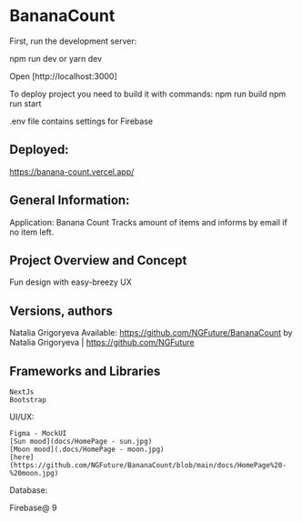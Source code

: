 # BananaCount

First, run the development server:

npm run dev
or
yarn dev

Open [http://localhost:3000]


To deploy project you need to build it with commands:
npm run build
npm run start

.env file contains settings for Firebase

## Deployed:
https://banana-count.vercel.app/

## General Information:

Application: Banana Count
Tracks amount of items and informs by email if no item left.

## Project Overview and Concept
Fun design with easy-breezy UX

## Versions, authors
Natalia Grigoryeva
Available: https://github.com/NGFuture/BananaCount
by Natalia Grigoryeva | https://github.com/NGFuture


 ## Frameworks and Libraries

    NextJs
    Bootstrap
    
   UI/UX:

    Figma - MockUI
    [Sun mood](docs/HomePage - sun.jpg)
    [Moon mood](.docs/HomePage - moon.jpg)
    [here](https://github.com/NGFuture/BananaCount/blob/main/docs/HomePage%20-%20moon.jpg)

 Database:
 
   Firebase@ 9


